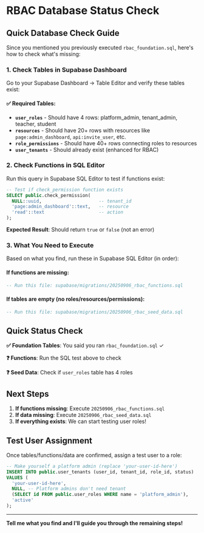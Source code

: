 # RBAC Database Status Check

## Quick Database Check Guide

Since you mentioned you previously executed `rbac_foundation.sql`, here's how to check what's missing:

### 1. Check Tables in Supabase Dashboard

Go to your Supabase Dashboard → Table Editor and verify these tables exist:

#### ✅ Required Tables:
- **`user_roles`** - Should have 4 rows: platform_admin, tenant_admin, teacher, student
- **`resources`** - Should have 20+ rows with resources like `page:admin_dashboard`, `api:invite_user`, etc.
- **`role_permissions`** - Should have 40+ rows connecting roles to resources
- **`user_tenants`** - Should already exist (enhanced for RBAC)

### 2. Check Functions in SQL Editor

Run this query in Supabase SQL Editor to test if functions exist:

```sql
-- Test if check_permission function exists
SELECT public.check_permission(
  NULL::uuid,                     -- tenant_id
  'page:admin_dashboard'::text,   -- resource
  'read'::text                    -- action
);
```

**Expected Result**: Should return `true` or `false` (not an error)

### 3. What You Need to Execute

Based on what you find, run these in Supabase SQL Editor (in order):

#### If functions are missing:
```sql
-- Run this file: supabase/migrations/20250906_rbac_functions.sql
```

#### If tables are empty (no roles/resources/permissions):
```sql
-- Run this file: supabase/migrations/20250906_rbac_seed_data.sql  
```

## Quick Status Check

**✅ Foundation Tables**: You said you ran `rbac_foundation.sql` ✓

**❓ Functions**: Run the SQL test above to check

**❓ Seed Data**: Check if `user_roles` table has 4 roles

## Next Steps

1. **If functions missing**: Execute `20250906_rbac_functions.sql`
2. **If data missing**: Execute `20250906_rbac_seed_data.sql`
3. **If everything exists**: We can start testing user roles!

## Test User Assignment

Once tables/functions/data are confirmed, assign a test user to a role:

```sql
-- Make yourself a platform admin (replace 'your-user-id-here')
INSERT INTO public.user_tenants (user_id, tenant_id, role_id, status)
VALUES (
  'your-user-id-here',
  NULL, -- Platform admins don't need tenant
  (SELECT id FROM public.user_roles WHERE name = 'platform_admin'),
  'active'
);
```

---

**Tell me what you find and I'll guide you through the remaining steps!**